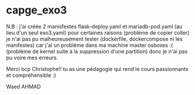 # capge_exo3

N.B : j'ai créée 2 manisfestes flask-deploy.yaml et mariadb-pod.yaml (au lieu d'un seul exo3.yaml) pour certaines raisons (problème de copier coller)
je n'ai pas pu malheureusement tester (dockerfile, dockercompose ni les manifestes) car j'ai un problème dans ma machine master osboxes :( (problème de kernel suite à la
suppression d'une partition) donc je n'ai pas pu voire mes erreurs.

Merci bcp Christophe!!
tu as une pédagogie qui rend le cours passionnants et compréhensible :)

Waed AHMAD
